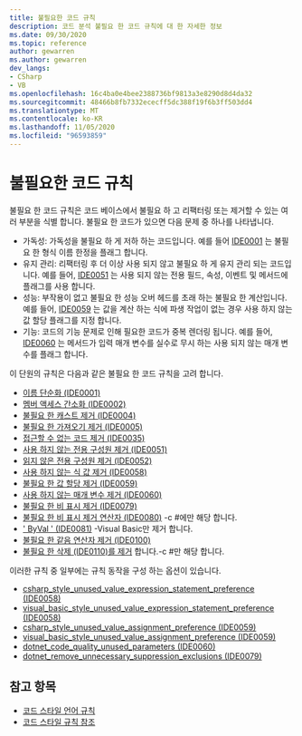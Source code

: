 ```yaml
---
title: 불필요한 코드 규칙
description: 코드 분석 불필요 한 코드 규칙에 대 한 자세한 정보
ms.date: 09/30/2020
ms.topic: reference
author: gewarren
ms.author: gewarren
dev_langs:
- CSharp
- VB
ms.openlocfilehash: 16c4ba0e4bee2388736bf9813a3e8290d8d4da32
ms.sourcegitcommit: 48466b8fb7332ececff5dc388f19f6b3ff503dd4
ms.translationtype: MT
ms.contentlocale: ko-KR
ms.lasthandoff: 11/05/2020
ms.locfileid: "96593859"
---
```

# <a name="unnecessary-code-rules"></a>불필요한 코드 규칙

불필요 한 코드 규칙은 코드 베이스에서 불필요 하 고 리팩터링 또는 제거할 수 있는 여러 부분을 식별 합니다. 불필요 한 코드가 있으면 다음 문제 중 하나를 나타냅니다.

- 가독성: 가독성을 불필요 하 게 저하 하는 코드입니다. 예를 들어 [IDE0001](ide0001.md) 는 불필요 한 형식 이름 한정을 플래그 합니다.
- 유지 관리: 리팩터링 후 더 이상 사용 되지 않고 불필요 하 게 유지 관리 되는 코드입니다. 예를 들어, [IDE0051](ide0051.md) 는 사용 되지 않는 전용 필드, 속성, 이벤트 및 메서드에 플래그를 사용 합니다.
- 성능: 부작용이 없고 불필요 한 성능 오버 헤드를 초래 하는 불필요 한 계산입니다. 예를 들어, [IDE0059](ide0059.md) 는 값을 계산 하는 식에 파생 작업이 없는 경우 사용 하지 않는 값 할당 플래그를 지정 합니다.
- 기능: 코드의 기능 문제로 인해 필요한 코드가 중복 렌더링 됩니다. 예를 들어, [IDE0060](ide0060.md) 는 메서드가 입력 매개 변수를 실수로 무시 하는 사용 되지 않는 매개 변수를 플래그 합니다.

이 단원의 규칙은 다음과 같은 불필요 한 코드 규칙을 고려 합니다.

- [이름 단순화 (IDE0001)](ide0001.md)
- [멤버 액세스 간소화 (IDE0002)](ide0002.md)
- [불필요 한 캐스트 제거 (IDE0004)](ide0004.md)
- [불필요 한 가져오기 제거 (IDE0005)](ide0005.md)
- [접근할 수 없는 코드 제거 (IDE0035)](ide0035.md)
- [사용 하지 않는 전용 구성원 제거 (IDE0051)](ide0051.md)
- [읽지 않은 전용 구성원 제거 (IDE0052)](ide0052.md)
- [사용 하지 않는 식 값 제거 (IDE0058)](ide0058.md)
- [불필요 한 값 할당 제거 (IDE0059)](ide0059.md)
- [사용 하지 않는 매개 변수 제거 (IDE0060)](ide0060.md)
- [불필요 한 비 표시 제거 (IDE0079)](ide0079.md)
- [불필요 한 비 표시 제거 연산자 (IDE0080)](ide0080.md) -c #에만 해당 합니다.
- [' ByVal ' (IDE0081)](ide0081.md) -Visual Basic만 제거 합니다.
- [불필요 한 같음 연산자 제거 (IDE0100)](ide0100.md)
- [불필요 한 삭제 (IDE0110)를 제거](ide0110.md) 합니다.-c #만 해당 합니다.

이러한 규칙 중 일부에는 규칙 동작을 구성 하는 옵션이 있습니다.

- [csharp_style_unused_value_expression_statement_preference (IDE0058)](ide0058.md#csharp_style_unused_value_expression_statement_preference)
- [visual_basic_style_unused_value_expression_statement_preference (IDE0058)](ide0058.md#visual_basic_style_unused_value_expression_statement_preference)
- [csharp_style_unused_value_assignment_preference (IDE0059)](ide0059.md#csharp_style_unused_value_assignment_preference)
- [visual_basic_style_unused_value_assignment_preference (IDE0059)](ide0059.md#visual_basic_style_unused_value_assignment_preference)
- [dotnet_code_quality_unused_parameters (IDE0060)](ide0060.md#dotnet_code_quality_unused_parameters)
- [dotnet_remove_unnecessary_suppression_exclusions (IDE0079)](ide0079.md#dotnet_remove_unnecessary_suppression_exclusions)

## <a name="see-also"></a>참고 항목

- [코드 스타일 언어 규칙](language-rules.md)
- [코드 스타일 규칙 참조](index.md)
